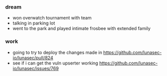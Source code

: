 ### dream
- won overwatch tournament with team
- talking in parking lot 
- went to the park and played intimate frosbee with extended family 

### work
- going to try to deploy the changes made in https://github.com/lunasec-io/lunasec/pull/824
- see if i can get the vuln upserter working https://github.com/lunasec-io/lunasec/issues/769